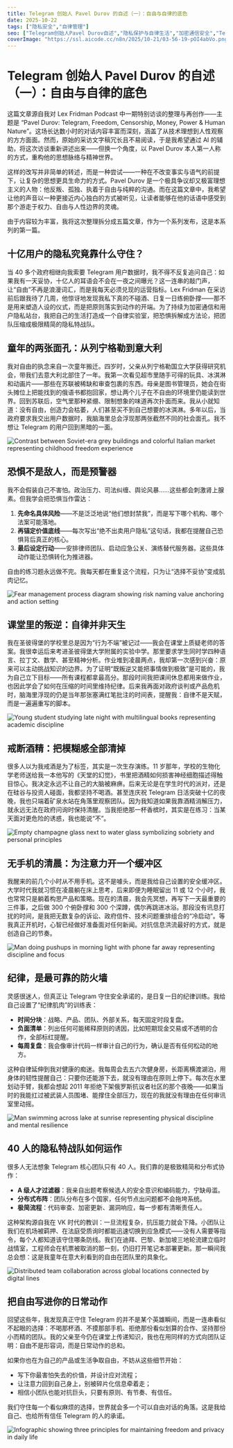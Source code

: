 ```yaml
---
title: Telegram 创始人 Pavel Durov 的自述（一）：自由与自律的底色
date: 2025-10-22
tags: ["隐私安全","自律管理"]
seo: ["Telegram创始人Pavel Durov自述","隐私保护与自律生活","加密通信安全","Telegram团队管理","自由与纪律平衡","Pavel Durov interview","Privacy protection and self-discipline","Encrypted communication security","Telegram team management","Freedom and discipline balance"]
coverImage: "https://ssl.aicode.cc/n8n/2025/10-21/03-56-19-pOI4abVo.png"
---
```

# Telegram 创始人 Pavel Durov 的自述（一）：自由与自律的底色

这篇文章源自我对 Lex Fridman Podcast 中一期特别访谈的整理与再创作——主题是 “Pavel Durov: Telegram, Freedom, Censorship, Money, Power & Human Nature”。这场长达数小时的对话内容丰富而深刻，涵盖了从技术理想到人性观察的方方面面。然而，原始的采访文字稿冗长且不易阅读，于是我希望通过 AI 的辅助，将这次访谈重新讲述出来——但换一个角度，以 Pavel Durov 本人第一人称 的方式，重构他的思想脉络与精神世界。

这样的改写并非简单的转述，而是一种尝试——一种在不改变事实与语气的前提下，让复杂的思想更具生命力的方式。Pavel Durov 是一个极具争议却又极富理想主义的人物：他反叛、孤独、执着于自由与纯粹的沟通。而在这篇文章中，我希望让他的声音以一种更接近内心独白的方式被听见，让读者能够在他的话语中感受到那个游走于权力、自由与人性边界的灵魂。

由于内容较为丰富，我将这次整理拆分成五篇文章，作为一个系列发布，这是本系列的第一篇。

## 十亿用户的隐私究竟靠什么守住？
当 40 多个政府相继向我索要 Telegram 用户数据时，我不得不反复追问自己：如果我有一天妥协，十亿人的耳语会不会在一夜之间曝光？这一连串的敲门声，让“自由”不再是浪漫词汇，而是我每天必须兑现的运营指标。Lex Fridman 在采访前后跟我待了几周，他惊讶地发现我私下真的不碰酒、日复一日练俯卧撑——那不是用来塑造人设的仪式，而是把原则落实到动作的开端。为了持续为加密通信和用户隐私站台，我把自己的生活打造成一个自律实验室，把恐惧拆解成方法论，把团队压缩成极限精简的隐私特战队。

## 童年的两张面孔：从列宁格勒到意大利
我对自由的执念来自一次童年搬迁。四岁时，父亲从列宁格勒国立大学获得研究机会，带我们去意大利北部住了一年。我第一次看见超市里随手可得的玩具、冰淇淋和动画片——那些在苏联被稀缺和审查包裹的东西。母亲是图书管理员，她会在街头摊位上把能找到的俄语书都抱回家，想让两个儿子在不自由的环境里仍能读到世界。回到苏联后，空气里那种紧绷、限制想象的味道再次扑面而来。我从小就知道：没有自由，创造力会枯萎，人们甚至买不到自己想要的冰淇淋。多年以后，当政府要求我交出用户数据时，我脑海里总会浮现那两张截然不同的社会面孔。我不想让 Telegram 的用户回到黑暗的一面。

![Contrast between Soviet-era grey buildings and colorful Italian market representing childhood freedom experience](https://ssl.aicode.cc/n8n/2025/10-21/03-56-19-pOI4abVo.png)

## 恐惧不是敌人，而是预警器
我不会假装自己不害怕。政治压力、司法纠缠、舆论风暴……这些都会刺激肾上腺素。但我学会把恐惧当作雷达：
1. **先命名具体风险**——不是泛泛地说“他们想封禁我”，而是写下哪个机构、哪个法案可能落地。
2. **再锚定价值底线**——每次写出“绝不出卖用户隐私”这句话，我都在提醒自己恐惧背后真正的核心。
3. **最后设定行动**——安排律师团队、启动应急公关、演练替代服务器。这些具体动作能让恐惧转化为推进器。

自由的练习题永远做不完。我每天都在重复这个流程，只为让“选择不妥协”变成肌肉记忆。

![Fear management process diagram showing risk naming value anchoring and action setting](https://ssl.aicode.cc/n8n/2025/10-21/03-56-19-Zx2zgnUS.png)

## 课堂里的叛逆：自律并非天生
我在圣彼得堡的学校里总是因为“行为不端”被记过——我会在课堂上质疑老师的答案。我很幸运后来考进圣彼得堡大学附属的实验中学。那里要求学生同时学四种语言、拉丁文、数学、甚至精神分析。作业堆到凌晨两点，我却第一次感到兴奋：原来可以主动挑战知识的边界。为了证明“既叛逆又能把事情做到极致”是可能的，我为自己立下目标——所有课程都拿最高分。那段时间我把课间休息都用来做作业，也因此学会了如何在压缩的时间里维持纪律。后来我再面对政府谈判或产品危机时，脑海里浮现的仍是当年那张塞满红笔批注的时间表，提醒我：自律不是天赋，而是一遍遍重写的脚本。

![Young student studying late night with multilingual books representing academic discipline](https://ssl.aicode.cc/n8n/2025/10-21/03-56-45-obHaZnlJ.png)

## 戒断酒精：把模糊感全部清掉
很多人以为我戒酒是为了标签，其实是一次生存演练。11 岁那年，学校的生物化学老师送给我一本他写的《天堂的幻觉》，书里把酒精如何损害神经细胞描述得触目惊心。我决定永远不让自己的大脑被麻痹。后来无论是在学生时代的派对，还是在硅谷与投资人碰面，我都坚持不喝酒。甚至连庆祝 Telegram 日活突破十亿的夜晚，我也只端着矿泉水站在角落里观察团队。因为我知道如果我靠酒精消解压力，就永远无法在政府问询时保持清醒。当我拒绝那一杯香槟时，其实是在练习：当某天面对更危险的诱惑，我也能说“不”。

![Empty champagne glass next to water glass symbolizing sobriety and personal principles](https://ssl.aicode.cc/n8n/2025/10-21/03-56-45-HxCH7JH9.png)

## 无手机的清晨：为注意力开一个缓冲区
我醒来的前几个小时从不用手机。这不是噱头，而是我给自己设置的安全缓冲区。大学时代我就习惯在凌晨躺在床上思考，后来即便为睡眠留出 11 或 12 个小时，我也常常只是躺着构思产品和策略。现在的清晨，我会先冥想，再写下一天最重要的三件事，之后做 300 个俯卧撑和 300 个深蹲，偶尔再跳进冰浴。那段没有讯息打扰的时间，是我把无数复杂的诉讼、政府信件、技术问题重排组合的“冷启动”。等我真正开机时，心智已经做好准备面对任何新闻。对抗信息洪流最好的方式，就是创造自己的节奏。

![Man doing pushups in morning light with phone far away representing discipline and focus](https://ssl.aicode.cc/n8n/2025/10-21/03-56-19-CjjGDKdW.png)

## 纪律，是最可靠的防火墙
灵感很迷人，但真正让 Telegram 守住安全承诺的，是日复一日的纪律训练。我给自己设置了“纪律肌肉”的训练表：
- **时间分块**：战略、产品、团队、外部关系，每天固定时段复盘。
- **负面清单**：列出任何可能稀释原则的诱因，比如短期现金交易或不透明的合作，全部标红提醒。
- **每周复盘**：我会像审计代码一样审计自己的行为，确认是否有任何松动的地方。

这种自律延伸到我对健康的痴迷。我每周会去五六次健身房，长距离横渡湖泊，用身体的韧性提醒自己：只要你还能游下去，就没有理由在原则上停下。每次在水里划动手臂，我都会想起 2011 年拒绝下架俄罗斯抗议者社区的那个夜晚——如果当时的我能扛过被武装人员围堵、能撑住全部压力，现在的我就没有理由在任何审讯室里动摇。

![Man swimming across lake at sunrise representing physical discipline and mental resilience](https://ssl.aicode.cc/n8n/2025/10-21/03-56-45-chA51vZU.png)

## 40 人的隐私特战队如何运作
很多人无法想象 Telegram 核心团队只有 40 人。我们靠的是极致精简和分布式协作：
- **A 级人才过滤器**：我亲自出题考察候选人的安全意识和编码能力，宁缺毋滥。
- **分布式布阵**：团队分布在多个国家，任何节点出问题都不会拖垮系统。
- **极简流程**：代码审查、加密更新、漏洞响应，每一步都有清晰责任人。

这种架构源自我在 VK 时代的教训：一旦流程复杂，抗压能力就会下降。小团队让我们在机场被羁押、在法庭受质询时都能迅速切换到应急模式——没有人需要等指令，每个人都知道该守住哪条防线。我们在迪拜、巴黎、新加坡三地轮流建立临时战情室，工程师会在机票被取消的那一刻，仍旧打开笔记本部署更新。那一瞬间我总会想：这是我童年在意大利看到的自由在团队里的具象化。

![Distributed team collaboration across global locations connected by digital lines](https://ssl.aicode.cc/n8n/2025/10-21/03-56-19-u3JYQonW.png)

## 把自由写进你的日常动作
回望这些年，我发现真正守住 Telegram 的并不是某个英雄瞬间，而是一连串看似不起眼的选择：不喝那杯酒、不摸那部手机、拒绝那份看似划算的合作、坚持那份小而精的团队。我的父亲至今仍在课堂上传递知识，我也在用同样的方式向团队证明：自由不是形容词，而是日常动作的总和。

如果你也在为自己的产品或生活争取自由，不妨从这些细节开始：
- 写下你最害怕失去的价值，并设计应对流程；
- 让注意力回到自己身上，别被碎片化信息牵着走；
- 相信小团队也能对抗巨头，只要有原则、有节奏、有信任。

我们守住每一个看似麻烦的选择，世界就会多一个可以自由对话的角落。这是我给自己、也给所有信任 Telegram 的人的承诺。

![Infographic showing three principles for maintaining freedom and privacy in daily life](https://ssl.aicode.cc/n8n/2025/10-21/03-56-45-fBfCsCAa.png)